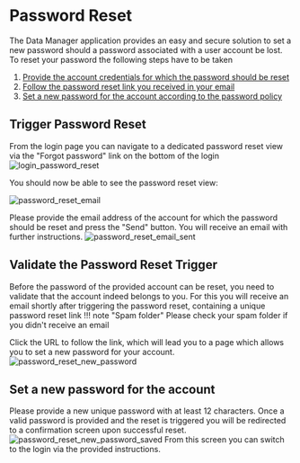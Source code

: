 # Password Reset

The Data Manager application provides an easy and secure solution
to set a new password should a password associated with a user account be lost.
To reset your password the following steps have to be taken

1. [Provide the account credentials for which the password should be reset](#trigger-password-reset)
2. [Follow the password reset link you received in your email](#validate-the-password-reset-trigger)
3. [Set a new password for the account according to the password policy](#set-a-new-password-for-the-account)

## Trigger Password Reset

From the login page you can navigate to a dedicated password reset view via the "Forgot password"
link on the bottom of the login
![login_password_reset](images/password_reset/password_reset.png)

You should now be able to see the password reset view:

![password_reset_email](images/password_reset/password_reset_email.png)

Please provide the email address of the account for which the password should be reset
and press the "Send" button. You will receive an email with further instructions.
![password_reset_email_sent](images/password_reset/password_reset_email_sent.png)

## Validate the Password Reset Trigger

Before the password of the provided account can be reset,
you need to validate that the account indeed belongs to you.
For this you will receive an email shortly after triggering the password reset, containing a unique
password reset link
!!! note "Spam folder"
    Please check your spam folder if you didn't receive an email

Click the URL to follow the link, which will lead you to a page which allows you to set a new
password for your account.
![password_reset_new_password](images/password_reset/password_reset_new_password.png)

## Set a new password for the account

Please provide a new unique password with at least 12 characters.
Once a valid password is provided and the reset is triggered you will be redirected to a
confirmation screen upon successful reset.
![password_reset_new_password_saved](images/password_reset/password_reset_new_password_saved.png)
From this screen you can switch to the login via the provided instructions.

